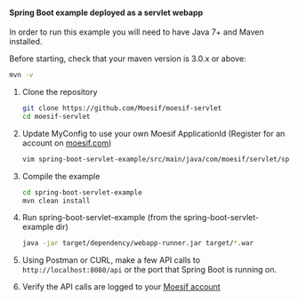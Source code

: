 #### Spring Boot example deployed as a servlet webapp

In order to run this example you will need to have Java 7+ and Maven installed.

Before starting, check that your maven version is 3.0.x or above:

```sh
mvn -v
```

1. Clone the repository

	```sh
	git clone https://github.com/Moesif/moesif-servlet
    cd moesif-servlet
	```

2. Update MyConfig to use your own Moesif ApplicationId
(Register for an account on [moesif.com](https://www.moesif.com))

	```sh
	vim spring-boot-servlet-example/src/main/java/com/moesif/servlet/spring/MyConfig.java
	```

3. Compile the example

	```sh
	cd spring-boot-servlet-example
	mvn clean install
	```

4. Run spring-boot-servlet-example (from the spring-boot-servlet-example dir)

	```sh
 	java -jar target/dependency/webapp-runner.jar target/*.war
	```


5. Using Postman or CURL, make a few API calls to `http://localhost:8080/api` or the port that Spring Boot is running on.
   
6. Verify the API calls are logged to your [Moesif account](https://www.moesif.com)